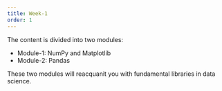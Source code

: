 ```yaml
---
title: Week-1
order: 1
---
```


The content is divided into two modules:

- Module-1: NumPy and Matplotlib
- Module-2: Pandas

These two modules will reacquanit you with fundamental libraries in data science.